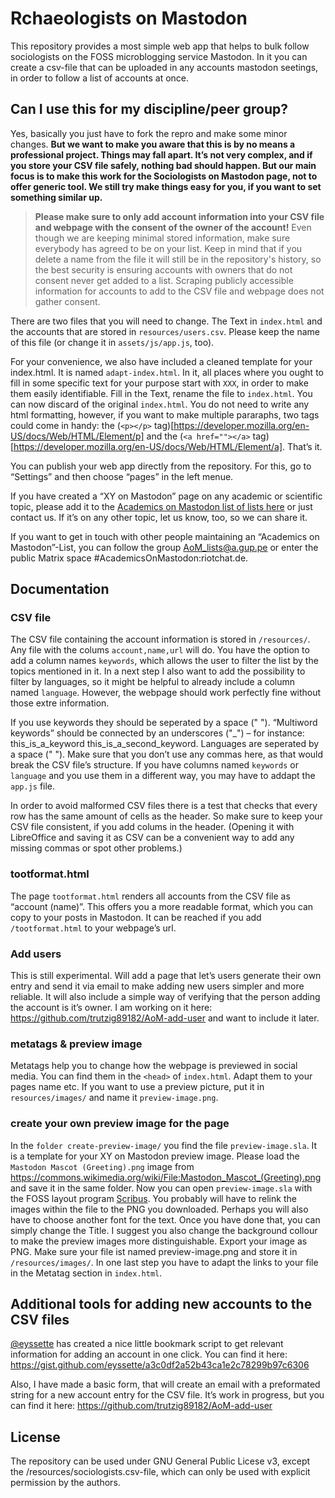 # Rchaeologists on Mastodon

This repository provides a most simple web app that helps to bulk follow sociologists on the FOSS microblogging service Mastodon. In it you can create a csv-file that can be uploaded in any accounts mastodon seetings, in order to follow a list of accounts at once.

## Can I use this for my discipline/peer group?

Yes, basically you just have to fork the repro and make some minor changes. **But we want to make you aware that this is by no means a professional project. Things may fall apart. It’s not very complex, and if you store your CSV file safely, nothing bad should happen. But our main focus is to make this work for the Sociologists on Mastodon page, not to offer generic tool. We still try make things easy for you, if you want to set something similar up.**

> **Please make sure to only add account information into your CSV file and webpage with the consent of the owner of the account!** Even though we are keeping minimal stored information, make sure everybody has agreed to be on your list. Keep in mind that if you delete a name from the file it will still be in the repository's history, so the best security is ensuring accounts with owners that do not consent never get added to a list. Scraping publicly accessible information for accounts to add to the CSV file and webpage does not gather consent.

There are two files that you will need to change. The Text in `index.html` and the accounts that are stored in `resources/users.csv`. Please keep the name of this file (or change it in `assets/js/app.js`, too).

For your convenience, we also have included a cleaned template for your index.html. It is named `adapt-index.html`. In it, all places where you ought to fill in some specific text for your purpose start with `XXX`, in order to make them easily identifiable. Fill in the Text, rename the file to `index.html`. You can now discard of the original `index.html`. You do not need to write any html formatting, however, if you want to make multiple pararaphs, two tags could come in handy: the (`<p></p>` tag)[https://developer.mozilla.org/en-US/docs/Web/HTML/Element/p] and the (`<a href=""></a>` tag)[https://developer.mozilla.org/en-US/docs/Web/HTML/Element/a]. That’s it.

You can publish your web app directly from the repository. For this, go to “Settings” and then choose “pages” in the left menue.

If you have created a “XY on Mastodon” page on any academic or scientific topic, please add it to the [Academics on Mastodon list of lists here](https://github.com/nathanlesage/academics-on-mastodon) or just contact us. If it’s on any other topic, let us know, too, so we can share it.

If you want to get in touch with other people maintaining an “Academics on Mastodon”-List, you can follow the group AoM_lists@a.gup.pe or enter the public Matrix space #AcademicsOnMastodon:riotchat.de.

## Documentation

### CSV file
The CSV file containing the account information is stored in `/resources/`.
Any file with the colums `account,name,url` will do. You have the option to add a column names `keywords`, which allows the user to filter the list by the topics mentioned in it. In a next step I also want to add the possibility to filter by languages, so it might be helpful to already include a column named `language`. However, the webpage should work perfectly fine without those extre information.

If you use keywords they should be seperated by a space (" "). “Multiword keywords” should be connected by an underscores ("_") – for instance: this_is_a_keyword this_is_a_second_keyword. Languages are seperated by a space (" "). Make sure that you don’t use any commas here, as that would break the CSV file’s structure. If you have columns named `keywords` or `language` and you use them in a different way, you may have to addapt the `app.js` file.

In order to avoid malformed CSV files there is a test that checks that every row has the same amount of cells as the header. So make sure to keep your CSV file consistent, if you add colums in the header. (Opening it with LibreOffice and saving it as CSV can be a convenient way to add any missing commas or spot other problems.)

### tootformat.html
The page `tootformat.html` renders all accounts from the CSV file as “account (name)”. This offers you a more readable format, which you can copy to your posts in Mastodon. It can be reached if you add `/tootformat.html` to your webpage’s url.

### Add users
This is still experimental. Will add a page that let’s users generate their own entry and send it via email to make adding new users simpler and more reliable. It will also include a simple way of verifying that the person adding the account is it’s owner. I am working on it here: https://github.com/trutzig89182/AoM-add-user and want to include it later.

### metatags & preview image
Metatags help you to change how the webpage is previewed in social media. You can find them in the `<head>` of `index.html`. Adapt them to your pages name etc.
If you want to use a preview picture, put it in `resources/images/` and name it `preview-image.png`.

### create your own preview image for the page
In the `folder create-preview-image/` you find the file `preview-image.sla`. It is a template for your XY on Mastodon preview image. Please load the `Mastodon Mascot (Greeting).png` image from https://commons.wikimedia.org/wiki/File:Mastodon_Mascot_(Greeting).png and save it in the same folder. Now you can open `preview-image.sla` with the FOSS layout program [Scribus](https://www.scribus.net/). You probably will have to relink the images within the file to the PNG you downloaded. Perhaps you will also have to choose another font for the text.
Once you have done that, you can simply change the Title. I suggest you also change the background collour to make the preview images more distinguishable. Export your image as PNG. Make sure your file ist named preview-image.png and store it in `/resources/images/`. In one last step you have to adapt the links to your file in the Metatag section in `index.html`.

## Additional tools for adding new accounts to the CSV files

[@eyssette](https://gist.github.com/eyssette) has created a nice little bookmark script to get relevant information for adding an account in one click. You can find it here: https://gist.github.com/eyssette/a3c0df2a52b43ca1e2c78299b97c6306

Also, I have made a basic form, that will create an email with a preformated string for a new account entry for the CSV file. It’s work in progress, but you can find it here: https://github.com/trutzig89182/AoM-add-user


## License

The repository can be used under GNU General Public Licese v3, except the /resources/sociologists.csv-file, which can only be used with explicit permission by the authors.

